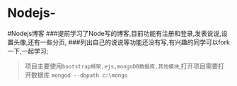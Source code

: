 # Nodejs-

#Nodejs博客
###提前学习了Node写的博客,目前功能有注册和登录,发表说说,设置头像,还有一些分页,
###列出自己的说说等功能还没有写,有兴趣的同学可以fork一下,一起学习;
      
>项目主要使用`bootstrap框架,ejs,mongoDB数据库,其他模块`,打开项目需要打开数据库 `mongod --dbpath c:\mongo`
